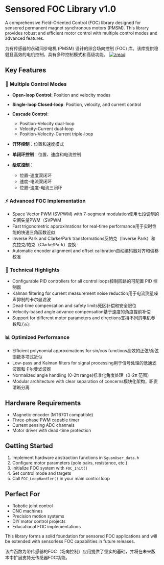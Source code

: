 # Sensored FOC Library v1.0

A comprehensive Field-Oriented Control (FOC) library designed for sensored permanent magnet synchronous motors (PMSM). This library provides robust and efficient motor control with multiple control modes and advanced features.

为有传感器的永磁同步电机 (PMSM) 设计的综合场向控制 (FOC) 库。该库提供稳健且高效的电机控制，具有多种控制模式和高级功能。
[![zread](https://img.shields.io/badge/Ask_Zread-_.svg?style=flat&color=00b0aa&labelColor=000000&logo=data%3Aimage%2Fsvg%2Bxml%3Bbase64%2CPHN2ZyB3aWR0aD0iMTYiIGhlaWdodD0iMTYiIHZpZXdCb3g9IjAgMCAxNiAxNiIgZmlsbD0ibm9uZSIgeG1sbnM9Imh0dHA6Ly93d3cudzMub3JnLzIwMDAvc3ZnIj4KPHBhdGggZD0iTTQuOTYxNTYgMS42MDAxSDIuMjQxNTZDMS44ODgxIDEuNjAwMSAxLjYwMTU2IDEuODg2NjQgMS42MDE1NiAyLjI0MDFWNC45NjAxQzEuNjAxNTYgNS4zMTM1NiAxLjg4ODEgNS42MDAxIDIuMjQxNTYgNS42MDAxSDQuOTYxNTZDNS4zMTUwMiA1LjYwMDEgNS42MDE1NiA1LjMxMzU2IDUuNjAxNTYgNC45NjAxVjIuMjQwMUM1LjYwMTU2IDEuODg2NjQgNS4zMTUwMiAxLjYwMDEgNC45NjE1NiAxLjYwMDFaIiBmaWxsPSIjZmZmIi8%2BCjxwYXRoIGQ9Ik00Ljk2MTU2IDEwLjM5OTlIMi4yNDE1NkMxLjg4ODEgMTAuMzk5OSAxLjYwMTU2IDEwLjY4NjQgMS42MDE1NiAxMS4wMzk5VjEzLjc1OTlDMS42MDE1NiAxNC4xMTM0IDEuODg4MSAxNC4zOTk5IDIuMjQxNTYgMTQuMzk5OUg0Ljk2MTU2QzUuMzE1MDIgMTQuMzk5OSA1LjYwMTU2IDE0LjExMzQgNS42MDE1NiAxMy43NTk5VjExLjAzOTlDNS42MDE1NiAxMC42ODY0IDUuMzE1MDIgMTAuMzk5OSA0Ljk2MTU2IDEwLjM5OTlaIiBmaWxsPSIjZmZmIi8%2BCjxwYXRoIGQ9Ik0xMy43NTg0IDEuNjAwMUgxMS4wMzg0QzEwLjY4NSAxLjYwMDEgMTAuMzk4NCAxLjg4NjY0IDEwLjM5ODQgMi4yNDAxVjQuOTYwMUMxMC4zOTg0IDUuMzEzNTYgMTAuNjg1IDUuNjAwMSAxMS4wMzg0IDUuNjAwMUgxMy43NTg0QzE0LjExMTkgNS42MDAxIDE0LjM5ODQgNS4zMTM1NiAxNC4zOTg0IDQuOTYwMVYyLjI0MDFDMTQuMzk4NCAxLjg4NjY0IDE0LjExMTkgMS42MDAxIDEzLjc1ODQgMS42MDAxWiIgZmlsbD0iI2ZmZiIvPgo8cGF0aCBkPSJNNCAxMkwxMiA0TDQgMTJaIiBmaWxsPSIjZmZmIi8%2BCjxwYXRoIGQ9Ik00IDEyTDEyIDQiIHN0cm9rZT0iI2ZmZiIgc3Ryb2tlLXdpZHRoPSIxLjUiIHN0cm9rZS1saW5lY2FwPSJyb3VuZCIvPgo8L3N2Zz4K&logoColor=ffffff)](https://zread.ai/Sguan-ZhouQing/SguanFOC_Library)

## Key Features

### 🎯 **Multiple Control Modes**
- **Open-loop Control**: Position and velocity modes
- **Single-loop Closed-loop**: Position, velocity, and current control
- **Cascade Control**: 
  - Position-Velocity dual-loop
  - Velocity-Current dual-loop  
  - Position-Velocity-Current triple-loop
 
- **开环控制**：位置和速度模式
- **单闭环控制**：位置、速度和电流控制
- **级联控制**：
  - 位置-速度双闭环
  - 速度-电流双闭环
  - 位置-速度-电流三闭环

### ⚡ **Advanced FOC Implementation**
- Space Vector PWM (SVPWM) with 7-segment modulation使用七段调制的空间矢量PWM（SVPWM
- Fast trigonometric approximations for real-time performance用于实时性能的快速三角函数近似
- Inverse Park and Clarke/Park transformations反帕克（Inverse Park）和克拉克/帕克（Clarke/Park）变换
- Automatic encoder alignment and offset calibration自动编码器对齐和偏移校准

### 🔧 **Technical Highlights**
- Configurable PID controllers for all control loops控制回路的可配置 PID 控制器
- Kalman filtering for current measurement noise reduction用于电流测量噪声抑制的卡尔曼滤波
- Dead-time compensation and safety limits死区补偿和安全限位
- Velocity-based angle advance compensation基于速度的角度提前补偿
- Support for different motor parameters and directions支持不同的电机参数和方向

### 📊 **Optimized Performance**
- Efficient polynomial approximations for sin/cos functions高效的正弦/余弦函数多项式近似
- Low-pass and Kalman filters for signal processing用于信号处理的低通滤波器和卡尔曼滤波器
- Normalized angle handling (0-2π range)标准化角度处理（0-2π 范围）
- Modular architecture with clear separation of concerns模块化架构，职责清晰分离

## Hardware Requirements
- Magnetic encoder (MT6701 compatible)
- Three-phase PWM capable timer
- Current sensing ADC channels
- Motor driver with dead-time protection

## Getting Started
1. Implement hardware abstraction functions in `SguanUser_data.h`
2. Configure motor parameters (pole pairs, resistance, etc.)
3. Initialize FOC system with `FOC_Init()`
4. Set control mode and targets
5. Call `FOC_LoopHandler()` in your main control loop

## Perfect For
- Robotic joint control
- CNC machines
- Precision motion systems
- DIY motor control projects
- Educational FOC implementations

This library forms a solid foundation for sensored FOC applications and will be extended with sensorless FOC capabilities in future releases.

该库函数为带传感器的FOC（场向控制）应用提供了坚实的基础，并将在未来版本中扩展支持无传感器FOC功能。
